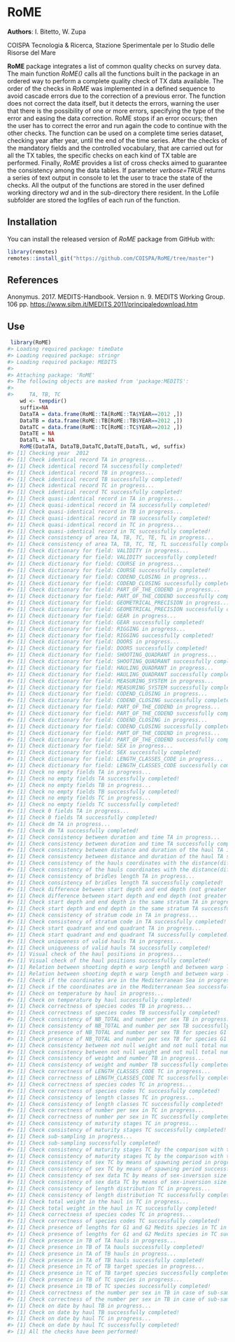 
<!-- README.md is generated from README.Rmd. Please edit that file -->

# RoME

**Authors**: I. Bitetto, W. Zupa

COISPA Tecnologia & Ricerca, Stazione Sperimentale per lo Studio delle
Risorse del Mare <!-- badges: start --> <!-- badges: end -->

**RoME** package integrates a list of common quality checks on survey
data. The main function *RoME()* calls all the functions built in the
package in an ordered way to perform a complete quality check of TX data
available. The order of the checks in *RoME* was implemented in a
defined sequence to avoid cascade errors due to the correction of a
previous error. The function does not correct the data itself, but it
detects the errors, warning the user that there is the possibility of
one or more errors, specifying the type of the error and easing the data
correction. RoME stops if an error occurs; then the user has to correct
the error and run again the code to continue with the other checks. The
function can be used on a complete time series dataset, checking year
after year, until the end of the time series. After the checks of the
mandatory fields and the controlled vocabulary, that are carried out for
all the TX tables, the specific checks on each kind of TX table are
performed. Finally, *RoME* provides a list of cross checks aimed to
guarantee the consistency among the data tables. If parameter
*verbose=TRUE* returns a series of text output in console to let the
user to trace the state of the checks. All the output of the functions
are stored in the user defined working directory *wd* and in the
sub-directory there resident. In the Lofile subfolder are stored the
logfiles of each run of the function.

## Installation

You can install the released version of *RoME* package from
GitHub with:

``` r
library(remotes)
remotes::install_git("https://github.com/COISPA/RoME/tree/master")

```

## References

Anonymus. 2017. MEDITS-Handbook. Version n. 9. MEDITS Working Group. 106
pp. [https://www.sibm.it/MEDITS 2011/principaledownload.htm](https://www.sibm.it/MEDITS%202011/principaledownload.htm)

## Use

``` r
 library(RoME)
#> Loading required package: timeDate
#> Loading required package: stringr
#> Loading required package: MEDITS
#> 
#> Attaching package: 'RoME'
#> The following objects are masked from 'package:MEDITS':
#> 
#>     TA, TB, TC
    wd <- tempdir()
    suffix=NA
    DataTA = data.frame(RoME::TA[RoME::TA$YEAR==2012 ,])
    DataTB = data.frame(RoME::TB[RoME::TB$YEAR==2012 ,])
    DataTC = data.frame(RoME::TC[RoME::TC$YEAR==2012 ,])
    DataTE = NA
    DataTL = NA
    RoME(DataTA, DataTB,DataTC,DataTE,DataTL, wd, suffix)
#> [1] Checking year  2012
#> [1] Check identical record TA in progress...
#> [1] Check identical record TA successfully completed!
#> [1] Check identical record TB in progress...
#> [1] Check identical record TB successfully completed!
#> [1] Check identical record TC in progress...
#> [1] Check identical record TC successfully completed!
#> [1] Check quasi-identical record in TA in progress...
#> [1] Check quasi-identical record in TA successfully completed!
#> [1] Check quasi-identical record in TB in progress...
#> [1] Check quasi-identical record in TB successfully completed!
#> [1] Check quasi-identical record in TC in progress...
#> [1] Check quasi-identical record in TC successfully completed!
#> [1] Check consistency of area TA, TB, TC, TE, TL in progress...
#> [1] Check consistency of area TA, TB, TC, TE, TL successfully completed!
#> [1] Check dictionary for field: VALIDITY in progress...
#> [1] Check dictionary for field: VALIDITY successfully completed!
#> [1] Check dictionary for field: COURSE in progress...
#> [1] Check dictionary for field: COURSE successfully completed!
#> [1] Check dictionary for field: CODEND_CLOSING in progress...
#> [1] Check dictionary for field: CODEND_CLOSING successfully completed!
#> [1] Check dictionary for field: PART_OF_THE_CODEND in progress...
#> [1] Check dictionary for field: PART_OF_THE_CODEND successfully completed!
#> [1] Check dictionary for field: GEOMETRICAL_PRECISION in progress...
#> [1] Check dictionary for field: GEOMETRICAL_PRECISION successfully completed!
#> [1] Check dictionary for field: GEAR in progress...
#> [1] Check dictionary for field: GEAR successfully completed!
#> [1] Check dictionary for field: RIGGING in progress...
#> [1] Check dictionary for field: RIGGING successfully completed!
#> [1] Check dictionary for field: DOORS in progress...
#> [1] Check dictionary for field: DOORS successfully completed!
#> [1] Check dictionary for field: SHOOTING_QUADRANT in progress...
#> [1] Check dictionary for field: SHOOTING_QUADRANT successfully completed!
#> [1] Check dictionary for field: HAULING_QUADRANT in progress...
#> [1] Check dictionary for field: HAULING_QUADRANT successfully completed!
#> [1] Check dictionary for field: MEASURING_SYSTEM in progress...
#> [1] Check dictionary for field: MEASURING_SYSTEM successfully completed!
#> [1] Check dictionary for field: CODEND_CLOSING in progress...
#> [1] Check dictionary for field: CODEND_CLOSING successfully completed!
#> [1] Check dictionary for field: PART_OF_THE_CODEND in progress...
#> [1] Check dictionary for field: PART_OF_THE_CODEND successfully completed!
#> [1] Check dictionary for field: CODEND_CLOSING in progress...
#> [1] Check dictionary for field: CODEND_CLOSING successfully completed!
#> [1] Check dictionary for field: PART_OF_THE_CODEND in progress...
#> [1] Check dictionary for field: PART_OF_THE_CODEND successfully completed!
#> [1] Check dictionary for field: SEX in progress...
#> [1] Check dictionary for field: SEX successfully completed!
#> [1] Check dictionary for field: LENGTH_CLASSES_CODE in progress...
#> [1] Check dictionary for field: LENGTH_CLASSES_CODE successfully completed!
#> [1] Check no empty fields TA in progress...
#> [1] Check no empty fields TA successfully completed!
#> [1] Check no empty fields TB in progress...
#> [1] Check no empty fields TB successfully completed!
#> [1] Check no empty fields TC in progress...
#> [1] Check no empty fields TC successfully completed!
#> [1] Check 0 fields TA in progress...
#> [1] Check 0 fields TA successfully completed!
#> [1] Check dm TA in progress...
#> [1] Check dm TA successfully completed!
#> [1] Check consistency between duration and time TA in progress...
#> [1] Check consistency between duration and time TA successfully completed!
#> [1] Check consistency between distance and duration of the haul TA in progress...
#> [1] Check consistency between distance and duration of the haul TA successfully completed!
#> [1] Check consistency of the hauls coordinates with the distance(difference not greater than 30%) in progress...
#> [1] Check consistency of the hauls coordinates with the distance(difference not greater than 30%) successfully completed!
#> [1] Check consistency of bridles length TA in progress...
#> [1] Check consistency of bridles length TA successfully completed!
#> [1] Check difference between start depth and end depth (not greater than 20%) in TA in progress...
#> [1] Check difference between start depth and end depth (not greater than 20%) in TA successfully completed!
#> [1] Check start depth and end depth in the same stratum TA in progress...
#> [1] Check start depth and end depth in the same stratum TA successfully completed!
#> [1] Check consistency of stratum code in TA in progress...
#> [1] Check consistency of stratum code in TA successfully completed!
#> [1] Check start quadrant and end quadrant TA in progress...
#> [1] Check start quadrant and end quadrant TA successfully completed!
#> [1] Check uniqueness of valid hauls TA in progress...
#> [1] Check uniqueness of valid hauls TA successfully completed!
#> [1] Visual check of the haul positions in progress...
#> [1] Visual check of the haul positions successfully completed!
#> [1] Relation between shooting depth e warp length and between warp length e wing opening in progress...
#> [1] Relation between shooting depth e warp length and between warp length e wing opening successfully completed!
#> [1] Check if the coordinates are in the Mediterranean Sea in progress...
#> [1] Check if the coordinates are in the Mediterranean Sea successfully completed!
#> [1] Check on temperature by haul in progress...
#> [1] Check on temperature by haul successfully completed!
#> [1] Check correctness of species codes TB in progress...
#> [1] Check correctness of species codes TB successfully completed!
#> [1] Check consistency of NB_TOTAL and number per sex TB in progress...
#> [1] Check consistency of NB_TOTAL and number per sex TB successfully completed!
#> [1] Check presence of NB_TOTAL and number per sex TB for species G1 in progress...
#> [1] Check presence of NB_TOTAL and number per sex TB for species G1 successfully completed!
#> [1] Check consistency between not null weight and not null total number in progress...
#> [1] Check consistency between not null weight and not null total number successfully completed!
#> [1] Check consistency of weight and number TB in progress...
#> [1] Check consistency of weight and number TB successfully completed!
#> [1] Check correctness of LENGTH_CLASSES_CODE TC in progress...
#> [1] Check correctness of LENGTH_CLASSES_CODE TC successfully completed!
#> [1] Check correctness of species codes TC in progress...
#> [1] Check correctness of species codes TC successfully completed!
#> [1] Check consistency of length classes TC in progress...
#> [1] Check consistency of length classes TC successfully completed!
#> [1] Check correctness of number per sex in TC in progress...
#> [1] Check correctness of number per sex in TC successfully completed!
#> [1] Check consistency of maturity stages TC in progress...
#> [1] Check consistency of maturity stages TC successfully completed!
#> [1] Check sub-sampling in progress...
#> [1] Check sub-sampling successfully completed!
#> [1] Check consistency of maturity stages TC by the comparison with the length of smallest mature individuals reported in bibliography in progress...
#> [1] Check consistency of maturity stages TC by the comparison with the length of smallest mature individuals reported in bibliography successfully completed!
#> [1] Check consistency of sex TC by means of spawning period in progress...
#> [1] Check consistency of sex TC by means of spawning period successfully completed!
#> [1] Check consistency of sex data TC by means of sex-inversion size in progress...
#> [1] Check consistency of sex data TC by means of sex-inversion size successfully completed!
#> [1] Check consistency of length distribution TC in progress...
#> [1] Check consistency of length distribution TC successfully completed!
#> [1] Check total weight in the haul in TC in progress...
#> [1] Check total weight in the haul in TC successfully completed!
#> [1] Check correctness of species codes TC in progress...
#> [1] Check correctness of species codes TC successfully completed!
#> [1] Check presence of lengths for G1 and G2 Medits species in TC in progress...
#> [1] Check presence of lengths for G1 and G2 Medits species in TC successfully completed!
#> [1] Check presence in TB of TA hauls in progress...
#> [1] Check presence in TB of TA hauls successfully completed!
#> [1] Check presence in TA of TB hauls in progress...
#> [1] Check presence in TA of TB hauls successfully completed!
#> [1] Check presence in TC of TB target species in progress...
#> [1] Check presence in TC of TB target species successfully completed!
#> [1] Check presence in TB of TC species in progress...
#> [1] Check presence in TB of TC species successfully completed!
#> [1] Check correctness of the number per sex in TB in case of sub-sampling in TC   in progress...
#> [1] Check correctness of the number per sex in TB in case of sub-sampling in TC   successfully completed!
#> [1] Check on date by haul TB in progress...
#> [1] Check on date by haul TB successfully completed!
#> [1] Check on date by haul TC in progress...
#> [1] Check on date by haul TC successfully completed!
#> [1] All the checks have been performed!
```
